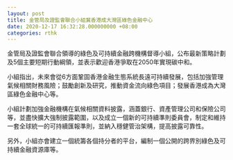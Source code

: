 ```yaml
---
layout: post
title: 金管局及證監會聯合小組冀香港成大灣區綠色金融中心
date: 2020-12-17 16:32:28.000000000 +08:00
categories: rthk
---
```


金管局及證監會聯合領導的綠色及可持續金融跨機構督導小組，公布最新策略計劃及5個主要短期行動綱領，並表示歡迎香港爭取在2050年實現碳中和。

小組指出，未來會從6方面鞏固香港金融生態系統長遠可持續發展，包括加強管理氣候相關財務風險；鼓勵創新及研究，推動資金流向綠色項目；發展香港成為大灣區綠色金融中心等。

小組計劃加強金融機構在氣候相關資料披露，涵蓋銀行、資產管理公司和保險公司等，並盡快擴大強制披露範圍，以及成立一個新的可持續準則委員會，制定和維持一套全球統一的可持續匯報準則，並納入穩健管治架構，提高披露可靠性。

另外，小組亦會建立一個統籌各個持分者的平台，編制一個公開的跨界別綠色及可持續金融資源庫等。
